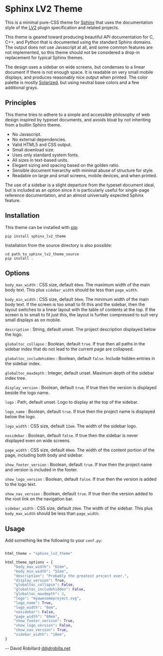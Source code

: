 Sphinx LV2 Theme
================

This is a minimal pure-CSS theme for [Sphinx][] that uses the documentation
style of the [LV2][] plugin specification and related projects.

This theme is geared toward producing beautiful API documentation for C, C++,
and Python that is documented using the standard Sphinx domains.  The output
does not use Javascript at all, and some common features are not implemented,
so this theme should not be considered a drop-in replacement for typical Sphinx
themes.

The design uses a sidebar on wide screens, but condenses to a linear document
if there is not enough space.  It is readable on very small mobile displays,
and produces reasonably nice output when printed.  The color palette is mostly
[Solarized][], but using neutral base colors and a few additional grays.

Principles
----------

This theme tries to adhere to a simple and accessible philosophy of web design
inspired by typeset documents, and avoids bloat by not inheriting from a
builtin Sphinx theme.

  - No Javascript.
  - No external dependencies.
  - Valid HTML5 and CSS output.
  - Small download size.
  - Uses only standard system fonts.
  - All sizes in text-based units.
  - Elegant sizing and spacing based on the golden ratio.
  - Sensible document hierarchy with minimal abuse of structure for style.
  - Readable on large and small screens, mobile devices, and when printed.

The use of a sidebar is a slight departure from the typeset document ideal, but
is included as an option since it is particularly useful for single-page
reference documentation, and an almost universally expected Sphinx feature.

Installation
------------

This theme can be installed with [pip][]:

    pip install sphinx_lv2_theme

Installation from the source directory is also possible:

    cd path_to_sphinx_lv2_theme_source
    pip install .

Options
-------

`body_max_width`
: CSS size, default `60em`.  The maximum width of the main body text.  This
  plus `sidebar_width` should be less than `page_width`.

`body_min_width`
: CSS size, default `50em`.  The minimum width of the main body text.  If the
  screen is too small to fit this and the sidebar, then the layout switches to
  a linear layout with the table of contents at the top.  If the screen is to
  small to fit just this, the layout is further compressed to suit very small
  displays as on mobile.

`description`
: String, default unset.  The project description displayed below the logo.

`globaltoc_collapse`
: Boolean, default `true`.  If true then all paths in the sidebar index that do
  not lead to the current page are collapsed.

`globaltoc_includehidden`
: Boolean, default `false`.  Include hidden entries in the sidebar index.

`globaltoc_maxdepth`
: Integer, default unset.  Maximum depth of the sidebar index tree.

`display_version`
: Boolean, default `true`.  If true then the version is displayed beside the
  logo name.

`logo`
: Path, default unset.  Logo to display at the top of the sidebar.

`logo_name`
: Boolean, default `true`.  If true then the project name is displayed below
  the logo.

`logo_width`
: CSS size, default `12em`.  The width of the sidebar logo.

`nosidebar`
: Boolean, default `false`.  If true then the sidebar is never displayed even
  on wide screens.

`page_width`
: CSS size, default `80em`.  The width of the content portion of the page,
  including both body and sidebar.

`show_footer_version`
: Boolean, default `true`.  If true then the project name and version is
  included in the footer.

`show_logo_version`
: Boolean, default `false`.  If true then the version is added to the logo
  text.

`show_nav_version`
: Boolean, default `true`.  If true then the version added to the root link on
  the navigation bar.

`sidebar_width`
: CSS size, default `20em`.  The width of the sidebar.  This plus
  `body_max_width` should be less than `page_width`.

Usage
-----

Add something lke the following to your `conf.py`:

```python

html_theme = "sphinx_lv2_theme"

html_theme_options = {
    "body_max_width": "62em",
    "body_min_width": "52em",
    "description": "Probably the greatest project ever.",
    "display_version": True,
    "globaltoc_collapse": False,
    "globaltoc_includehidden": False,
    "globaltoc_maxdepth": 3,
    "logo": "myawesomeproject.svg",
    "logo_name": True,
    "logo_width": "8em",
    "nosidebar": False,
    "page_width": "80em",
    "show_footer_version": True,
    "show_logo_version": False,
    "show_nav_version": True,
    "sidebar_width": "18em",
}
```

 -- David Robillard <d@drobilla.net>

[Sphinx]: https://www.sphinx-doc.org/
[LV2]: https://lv2plug.in/
[Solarized]: https://ethanschoonover.com/solarized/
[pip]: https://pypi.org/project/pip/
